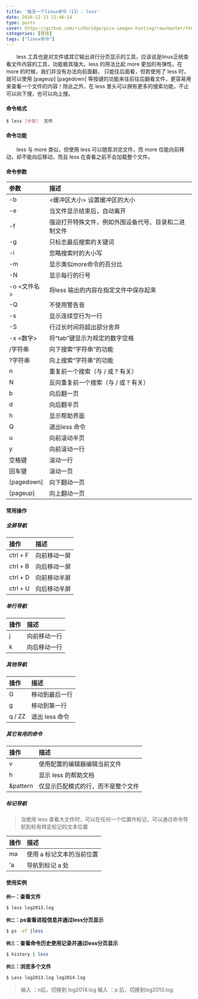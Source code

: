 ```yaml
---
title: '每天一个linux命令（13）: less'
date: 2016-12-13 21:46:14
type: posts
cover: https://github.com/richbridge/picx-images-hosting/raw/master/thumbnail/程技.jpg
categories: [程技]
tags: ["linux命令"]
---
```

　　less 工具也是对文件或其它输出进行分页显示的工具，应该说是linux正统查看文件内容的工具，功能极其强大。less 的用法比起 more 更加的有弹性。在 more 的时候，我们并没有办法向前面翻， 只能往后面看，但若使用了 less 时，就可以使用 [pageup] [pagedown] 等按键的功能来往前往后翻看文件，更容易用来查看一个文件的内容！除此之外，在 less 里头可以拥有更多的搜索功能，不止可以向下搜，也可以向上搜。
<!--more -->
#### 命令格式
```bash
$ less [参数]  文件
```
#### 命令功能
　　less 与 more 类似，但使用 less 可以随意浏览文件，而 more 仅能向前移动，却不能向后移动，而且 less 在查看之前不会加载整个文件。
#### 命令参数
| 参数 | 描述     |
| :------------- | :------------- |
| -b |<缓冲区大小> 设置缓冲区的大小 |
| -e | 当文件显示结束后，自动离开 |
| -f | 强迫打开特殊文件，例如外围设备代号、目录和二进制文件 |
| -g | 只标志最后搜索的关键词 |
| -i | 忽略搜索时的大小写 |
| -m | 显示类似more命令的百分比 |
| -N | 显示每行的行号 |
| -o <文件名> | 将less 输出的内容在指定文件中保存起来 |
| -Q | 不使用警告音 |
| -s | 显示连续空行为一行 |
| -S | 行过长时间将超出部分舍弃 |
| -x <数字> | 将“tab”键显示为规定的数字空格 |
| /字符串 | 向下搜索“字符串”的功能 |
| ?字符串 | 向上搜索“字符串”的功能 |
| n | 重复前一个搜索（与 / 或 ? 有关） |
| N | 反向重复前一个搜索（与 / 或 ? 有关） |
| b | 向后翻一页 |
| d | 向后翻半页 |
| h | 显示帮助界面 |
| Q | 退出less 命令 |
| u | 向前滚动半页 |
| y | 向前滚动一行 |
| 空格键 | 滚动一行 |
| 回车键 | 滚动一页 |
| [pagedown] | 向下翻动一页 |
| [pageup] | 向上翻动一页 |
#### 常用操作
##### 全屏导航
| 操作 | 描述     |
| :------------- | :------------- |
| ctrl + F |向前移动一屏 |
| ctrl + B | 向后移动一屏 |
| ctrl + D | 向前移动半屏 |
| ctrl + U | 向后移动半屏 |
##### 单行导航
| 操作 | 描述     |
| :------------- | :------------- |
| j | 向前移动一行 |
| k | 向后移动一行 |
##### 其他导航
| 操作 | 描述     |
| :------------- | :------------- |
| G | 移动到最后一行 |
| g | 移动到第一行 |
| q / ZZ | 退出 less 命令 |
##### 其它有用的命令
| 操作 | 描述     |
| :------------- | :------------- |
| v | 使用配置的编辑器编辑当前文件 |
| h | 显示 less 的帮助文档 |
| &pattern | 仅显示匹配模式的行，而不是整个文件 |
##### 标记导航
>当使用 less 查看大文件时，可以在任何一个位置作标记，可以通过命令导航到标有特定标记的文本位置

| 操作 | 描述     |
| :------------- | :------------- |
| ma | 使用 a 标记文本的当前位置 |
| 'a | 导航到标记 a 处 |
#### 使用实例
**`例一`：查看文件**
```bash
$ less log2013.log
```
**`例二`：ps查看进程信息并通过less分页显示**
```bash
$ ps -ef |less
```
**`例三`：查看命令历史使用记录并通过less分页显示**
```bash
$ history | less
```
**`例三`：浏览多个文件**
```bash
$ Less log2013.log log2014.log
```
>输入 ：n后，切换到 log2014.log
输入 ：p 后，切换到log2013.log
